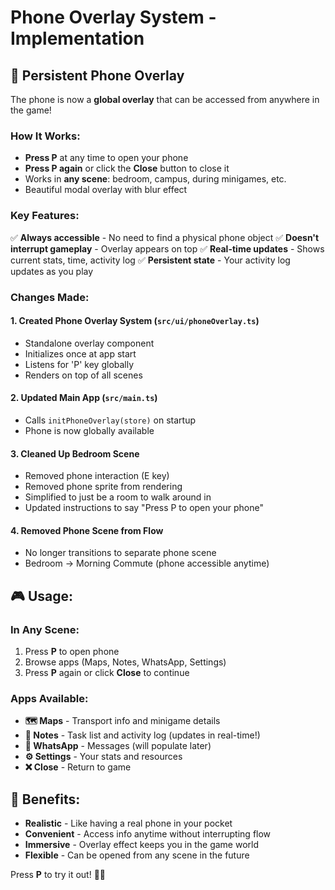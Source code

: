 # Phone Overlay System - Implementation

## 📱 **Persistent Phone Overlay**
The phone is now a **global overlay** that can be accessed from anywhere in the game!

### How It Works:
- **Press P** at any time to open your phone
- **Press P again** or click the **Close** button to close it
- Works in **any scene**: bedroom, campus, during minigames, etc.
- Beautiful modal overlay with blur effect

### Key Features:
✅ **Always accessible** - No need to find a physical phone object
✅ **Doesn't interrupt gameplay** - Overlay appears on top
✅ **Real-time updates** - Shows current stats, time, activity log
✅ **Persistent state** - Your activity log updates as you play

### Changes Made:

#### 1. Created Phone Overlay System (`src/ui/phoneOverlay.ts`)
- Standalone overlay component
- Initializes once at app start
- Listens for 'P' key globally
- Renders on top of all scenes

#### 2. Updated Main App (`src/main.ts`)
- Calls `initPhoneOverlay(store)` on startup
- Phone is now globally available

#### 3. Cleaned Up Bedroom Scene
- Removed phone interaction (E key)
- Removed phone sprite from rendering
- Simplified to just be a room to walk around in
- Updated instructions to say "Press P to open your phone"

#### 4. Removed Phone Scene from Flow
- No longer transitions to separate phone scene
- Bedroom → Morning Commute (phone accessible anytime)

## 🎮 **Usage:**

### In Any Scene:
1. Press **P** to open phone
2. Browse apps (Maps, Notes, WhatsApp, Settings)
3. Press **P** again or click **Close** to continue

### Apps Available:
- **🗺️ Maps** - Transport info and minigame details
- **📝 Notes** - Task list and activity log (updates in real-time!)
- **💬 WhatsApp** - Messages (will populate later)
- **⚙️ Settings** - Your stats and resources
- **❌ Close** - Return to game

## 🎯 **Benefits:**
- **Realistic** - Like having a real phone in your pocket
- **Convenient** - Access info anytime without interrupting flow
- **Immersive** - Overlay effect keeps you in the game world
- **Flexible** - Can be opened from any scene in the future

Press **P** to try it out! 📱✨
